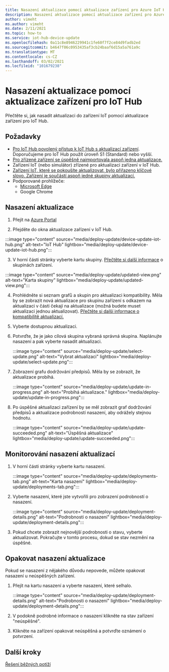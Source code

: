 ```yaml
---
title: Nasazení aktualizace pomocí aktualizace zařízení pro Azure IoT Hub | Microsoft Docs
description: Nasazení aktualizace pomocí aktualizace zařízení pro Azure IoT Hub.
author: vimeht
ms.author: vimeht
ms.date: 2/11/2021
ms.topic: how-to
ms.service: iot-hub-device-update
ms.openlocfilehash: 0a11c8e8946229941c1fe60f7f2ce84d9fadb2ed
ms.sourcegitcommit: b4647f06c0953435af3cb24baaf6d15a5a761a9c
ms.translationtype: MT
ms.contentlocale: cs-CZ
ms.lasthandoff: 03/02/2021
ms.locfileid: "101679238"
---
```

# <a name="deploy-an-update-using-device-update-for-iot-hub"></a>Nasazení aktualizace pomocí aktualizace zařízení pro IoT Hub

Přečtěte si, jak nasadit aktualizaci do zařízení IoT pomocí aktualizace zařízení pro IoT Hub.

## <a name="prerequisites"></a>Požadavky

* [Pro IoT Hub povolený přístup k IoT Hub s aktualizací zařízení](create-device-update-account.md). Doporučujeme pro IoT Hub použít úroveň S1 (Standard) nebo vyšší. 
* [Pro zřízené zařízení se úspěšně naimportovala aspoň jedna aktualizace.](import-update.md) 
* Zařízení IoT (nebo simulátor) zřízené pro aktualizaci zařízení v IoT Hub.
* [Zařízení IoT, které se pokoušíte aktualizovat, bylo přiřazeno klíčové slovo. Zařízení je součástí aspoň jedné skupiny aktualizací.](create-update-group.md)
* Podporované prohlížeče:
  * [Microsoft Edge](https://www.microsoft.com/edge)
  * Google Chrome

## <a name="deploy-an-update"></a>Nasazení aktualizace

1. Přejít na [Azure Portal](https://portal.azure.com)

2. Přejděte do okna aktualizace zařízení v IoT Hub.

  :::image type="content" source="media/deploy-update/device-update-iot-hub.png" alt-text="IoT Hub" lightbox="media/deploy-update/device-update-iot-hub.png":::

3. V horní části stránky vyberte kartu skupiny. [Přečtěte si další informace](device-update-groups.md) o skupinách zařízení. 

  :::image type="content" source="media/deploy-update/updated-view.png" alt-text="Karta skupiny" lightbox="media/deploy-update/updated-view.png":::

4. Prohlédněte si seznam grafů a skupin pro aktualizaci kompatibility. Měla by se zobrazit nová aktualizace pro skupinu zařízení s odkazem na aktualizaci v části čekají na aktualizace (možná budete muset aktualizaci jednou aktualizovat). [Přečtěte si další informace o kompatibilitě aktualizací.](device-update-compliance.md) 

5. Vyberte dostupnou aktualizaci.

6. Potvrďte, že je jako cílová skupina vybraná správná skupina. Naplánujte nasazení a pak vyberte nasadit aktualizaci.

   :::image type="content" source="media/deploy-update/select-update.png" alt-text="Vybrat aktualizaci" lightbox="media/deploy-update/select-update.png":::

7. Zobrazení grafu dodržování předpisů. Měla by se zobrazit, že aktualizace probíhá. 

   :::image type="content" source="media/deploy-update/update-in-progress.png" alt-text="Probíhá aktualizace." lightbox="media/deploy-update/update-in-progress.png":::

8. Po úspěšné aktualizaci zařízení by se měl zobrazit graf dodržování předpisů a aktualizace podrobností nasazení, aby odrážely stejnou hodnotu. 

   :::image type="content" source="media/deploy-update/update-succeeded.png" alt-text="Úspěšná aktualizace" lightbox="media/deploy-update/update-succeeded.png":::

## <a name="monitor-an-update-deployment"></a>Monitorování nasazení aktualizací

1. V horní části stránky vyberte kartu nasazení.

   :::image type="content" source="media/deploy-update/deployments-tab.png" alt-text="Karta nasazení" lightbox="media/deploy-update/deployments-tab.png":::

2. Vyberte nasazení, které jste vytvořili pro zobrazení podrobností o nasazení.

   :::image type="content" source="media/deploy-update/deployment-details.png" alt-text="Podrobnosti o nasazení" lightbox="media/deploy-update/deployment-details.png":::

3. Pokud chcete zobrazit nejnovější podrobnosti o stavu, vyberte aktualizovat. Pokračujte v tomto procesu, dokud se stav nezmění na úspěšné.


## <a name="retry-an-update-deployment"></a>Opakovat nasazení aktualizace

Pokud se nasazení z nějakého důvodu nepovede, můžete opakovat nasazení u neúspěšných zařízení. 

1. Přejít na kartu nasazení a vyberte nasazení, které selhalo. 

   :::image type="content" source="media/deploy-update/deployment-details.png" alt-text="Podrobnosti o nasazení" lightbox="media/deploy-update/deployment-details.png":::

2. V podokně podrobné informace o nasazení klikněte na stav zařízení "neúspěšné".

3. Klikněte na zařízení opakovat neúspěšná a potvrďte oznámení o potvrzení. 

## <a name="next-steps"></a>Další kroky

[Řešení běžných potíží](troubleshoot-device-update.md)

